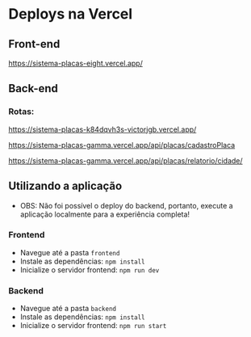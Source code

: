 # Deploys na Vercel
## Front-end

https://sistema-placas-eight.vercel.app/

## Back-end
### Rotas:

https://sistema-placas-k84dqvh3s-victorjgb.vercel.app/

https://sistema-placas-gamma.vercel.app/api/placas/cadastroPlaca

https://sistema-placas-gamma.vercel.app/api/placas/relatorio/cidade/

## Utilizando a aplicação

- OBS: Não foi possível o deploy do backend, portanto, execute a aplicação localmente para a experiência completa!

### Frontend
- Navegue até a pasta `frontend`
- Instale as dependências: `npm install`
- Inicialize o servidor frontend: `npm run dev`

### Backend
- Navegue até a pasta `backend`
- Instale as dependências: `npm install`
- Inicialize o servidor frontend: `npm run start`
